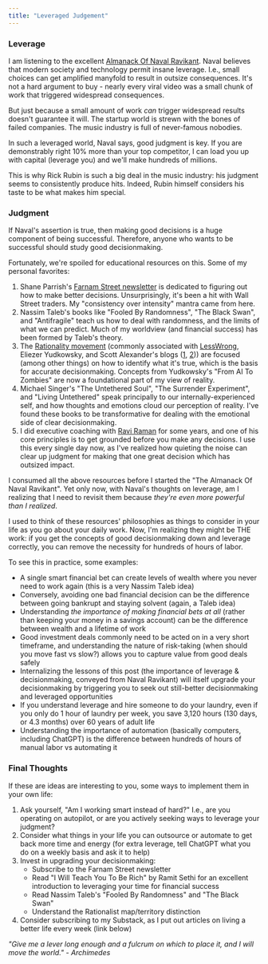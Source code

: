 ```yaml
---
title: "Leveraged Judgement"
---
```


### Leverage
I am listening to the excellent [Almanack Of Naval Ravikant](https://www.navalmanack.com/). Naval believes that modern society and technology permit insane leverage. I.e., small choices can get amplified manyfold to result in outsize consequences. It's not a hard argument to buy - nearly every viral video was a small chunk of work that triggered widespread consequences.

But just because a small amount of work _can_ trigger widespread results doesn't guarantee it will. The startup world is strewn with the bones of failed companies. The music industry is full of never-famous nobodies.

In such a leveraged world, Naval says, good judgment is key. If you are demonstrably right 10% more than your top competitor, I can load you up with capital (leverage you) and we'll make hundreds of millions.

This is why Rick Rubin is such a big deal in the music industry: his judgment seems to consistently produce hits. Indeed, Rubin himself considers his taste to be what makes him special.

### Judgment
If Naval's assertion is true, then making good decisions is a huge component of being successful. Therefore, anyone who wants to be successful should study good decisionmaking.

Fortunately, we're spoiled for educational resources on this. Some of my personal favorites:

1. Shane Parrish's [Farnam Street newsletter](https://fs.blog/) is dedicated to figuring out how to make better decisions. Unsurprisingly, it's been a hit with Wall Street traders. My "consistency over intensity" mantra came from here.
1. Nassim Taleb's books like "Fooled By Randomness", "The Black Swan", and "Antifragile" teach us how to deal with randomness, and the limits of what we can predict. Much of my worldview (and financial success) has been formed by Taleb's theory.
1. The [Rationality movement](https://www.lesswrong.com/tag/rationalist-movement) (commonly associated with [LessWrong](https://www.lesswrong.com/), Eliezer Yudkowsky, and Scott Alexander's blogs ([1](https://slatestarcodex.com/), [2](https://www.astralcodexten.com/))) are focused (among other things) on how to identify what it's true, which is the basis for accurate decisionmaking. Concepts from Yudkowsky's "From AI To Zombies" are now a foundational part of my view of reality.
1. Michael Singer's "The Untethered Soul", "The Surrender Experiment", and "Living Untethered" speak principally to our internally-experienced self, and how thoughts and emotions cloud our perception of reality. I've found these books to be transformative for dealing with the emotional side of clear decisionmaking.
1. I did executive coaching with [Ravi Raman](https://raviraman.com/) for some years, and one of his core principles is to get grounded before you make any decisions. I use this every single day now, as I've realized how quieting the noise can clear up judgment for making that one great decision which has outsized impact.

I consumed all the above resources before I started the "The Almanack Of Naval Ravikant". Yet only now, with Naval's thoughts on leverage, am I realizing that I need to revisit them because _they're even more powerful than I realized_. 

I used to think of these resources' philosophies as things to consider in your life as you go about your daily work. Now, I'm realizing they might be THE work: if you get the concepts of good decisionmaking down and leverage correctly, you can remove the necessity for hundreds of hours of labor.

To see this in practice, some examples:

- A single smart financial bet can create levels of wealth where you never need to work again (this is a very Nassim Taleb idea)
- Conversely, avoiding one bad financial decision can be the difference between going bankrupt and staying solvent (again, a Taleb idea)
- Understanding _the importance of making financial bets at all_ (rather than keeping your money in a savings account) can be the difference between wealth and a lifetime of work
- Good investment deals commonly need to be acted on in a very short timeframe, and understanding the nature of risk-taking (when should you move fast vs slow?) allows you to capture value from good deals safely
- Internalizing the lessons of this post (the importance of leverage & decisionmaking, conveyed from Naval Ravikant) will itself upgrade your decisionmaking by triggering you to seek out still-better decisionmaking and leveraged opportunities
- If you understand leverage and hire someone to do your laundry, even if you only do 1 hour of laundry per week, you save 3,120 hours (130 days, or 4.3 months) over 60 years of adult life
- Understanding the importance of automation (basically computers, including ChatGPT) is the difference between hundreds of hours of manual labor vs automating it

### Final Thoughts
If these are ideas are interesting to you, some ways to implement them in your own life:

1. Ask yourself, "Am I working smart instead of hard?" I.e., are you operating on autopilot, or are you actively seeking ways to leverage your judgment?
2. Consider what things in your life you can outsource or automate to get back more time and energy (for extra leverage, tell ChatGPT what you do on a weekly basis and ask it to help)
3. Invest in upgrading your decisionmaking:
    - Subscribe to the Farnam Street newsletter
    - Read "I Will Teach You To Be Rich" by Ramit Sethi for an excellent introduction to leveraging your time for financial success
    - Read Nassim Taleb's "Fooled By Randomness" and "The Black Swan"
    - Understand the Rationalist map/territory distinction
4. Consider subscribing to my Substack, as I put out articles on living a better life every week (link below)

_"Give me a lever long enough and a fulcrum on which to place it, and I will move the world." - Archimedes_
